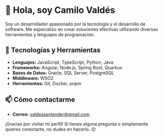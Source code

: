 # 👋 Hola, soy Camilo Valdés 

Soy un desarrollador apasionado por la tecnología y el desarrollo de software. Me especializo en crear soluciones efectivas utilizando diversas herramientas y lenguajes de programación.

## 🌱 Tecnologías y Herramientas

- **Lenguajes:** JavaScript, TypeScript, Python, Java
- **Frameworks:** Angular, Node.js, Spring Boot, Quarkus
- **Bases de Datos:** Oracle, SQL Server, PostgreSQL
- **Middleware:** WSO2
- **Herramientas:** Git, Docker, pnpm

## 📫 Cómo contactarme

- **Correo:** [valdessantander@gmail.com](mailto:valdessantander@gmail.com)


¡Gracias por visitar mi perfil! Si tienes alguna pregunta o simplemente quieres conectarte, no dudes en hacerlo. 😊
